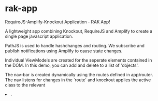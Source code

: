 rak-app
=======
RequireJS-Amplify-Knockout Application - RAK App!

A lightweight app combining Knockout, RequireJS and Amplify to create a single page javascript application.

PathJS is used to handle hashchanges and routing. We subscribe and publish notifications using Amplify to cause state changes.

Individual ViewModels are created for the seperate elements contained in the DOM. In this demo, you can add and delete to a list of 'objects'.

The nav-bar is created dynamically using the routes defined in app/router. The nav listens for changes in the 'route' and knockout applies the active class to the relevant <li>.

